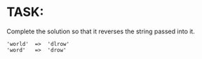 # TASK:
Complete the solution so that it reverses the string passed into it.
```
'world'  =>  'dlrow'
'word'   =>  'drow'
```